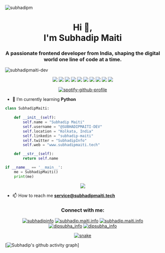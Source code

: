 ![subhadipm](https://github.com/SUBHADIPMAITI-DEV/SUBHADIPMAITI-DEV/assets/78700974/9ab99b5a-6165-4a01-9553-f0e605d2f313)
          
<h1 align="center">Hi 👋, <br>I'm Subhadip Maiti</h1>
<h3 align="center">A passionate frontend developer from India, shaping the digital world one line of code at a time.</h3>
<!-- <img align="right" alt="coding" width="400" src="" -->
<p align="left"> <img src="https://komarev.com/ghpvc/?username=subhadipmaiti-dev&label=Profile%20views&color=0e75b6&style=flat" alt="subhadipmaiti-dev" /> </p>

<p>
    <div align="center">
      <img src="https://img.shields.io/badge/-HTML-c58545?style=for-the-badge&logo=html5&logoColor=c58545&labelColor=282828">
      <img src="https://img.shields.io/badge/-CSS-d1a01f?style=for-the-badge&logo=css3&logoColor=d1a01f&labelColor=282828">
      <img src="https://img.shields.io/badge/JavaScript-F7DF1E?style=for-the-badge&logo=javascript&logoColor=F7DF1E&labelColor=323330">
        <img src="https://img.shields.io/badge/-Python-98b982?style=for-the-badge&logo=python&logoColor=f4cf4d&labelColor=282828">
        <img src="https://img.shields.io/badge/Java-98b982?style=for-the-badge&logo=openjdk&logoColor=98b982&labelColor=282828">
        <img src="https://img.shields.io/badge/MySQL-005C84?style=for-the-badge&logo=mysql&logoColor=005C84&labelColor=282828">
        <img src="https://img.shields.io/badge/Django-092E20?style=for-the-badge&logo=django&logoColor=98b982&labelColor=282828">
        <img src="https://img.shields.io/badge/Microsoft_Azure-0089D6?style=for-the-badge&logo=microsoft-azure&logoColor=0089D6&labelColor=282828">
        <img src="https://img.shields.io/badge/GitHub-98b982?style=for-the-badge&logo=gitHub&logoColor=white&labelColor=282828">
        <img src="https://img.shields.io/badge/Amazon_AWS-98b982?style=for-the-badge&logo=amazon-aws&logoColor=ff9c08&labelColor=282828">
    </div>
    </p>
    
<div align="center">
  <a href="https://github.com/SUBHADIPMAITI-DEV">
    <img src="https://spotify-github-profile.vercel.app/api/view?uid=31xohh7d2iohjm6lsskana77js6y&cover_image=true&theme=novatorem&show_offline=false&background_color=121212&interchange=false&bar_color=53b14f&bar_color_cover=false" alt="spotify-github-profile">
  </a>
</div>

- 🌱 I’m currently learning **Python**

```python
class SubhadipMaiti:
    
    def __init__(self):
        self.name = "Subhadip Maiti"
        self.username = "@SUBHADIPMAITI-DEV"
        self.location = "Kolkata, India"
        self.linkedin = "subhadip-maiti"
        self.twitter = "SubhadipInfo"
        self.web = "www.subhadipmaiti.tech"

    def __str__(self):
        return self.name

if __name__ == '__main__':
    me = SubhadipMaiti()
    print(me)

```
<div align="center">
    <a href="https://fb.com/subhadip.maiti.info">
      <img src="![Alt text](https://spotify-recently-played-readme.vercel.app/api?user=31bonk64fduskoyimg73w7zk3gve&unique={true|1|on|yes})">
    </a>
  </div>

- 📫 How to reach me **service@subhadipmaiti.tech**


<h3 align="center">Connect with me:</h3>
<p align="center">
<a href="https://twitter.com/subhadipinfo" target="blank"><img src="https://img.shields.io/badge/Twitter-1DA1F2?style=for-the-badge&logo=twitter&logoColor=white&labelColor=282828" alt="subhadipinfo"/></a>
<a href="https://www.linkedin.com/in/subhadip-maiti/" target="blank"><img src="https://img.shields.io/badge/LinkedIn-0077B5?style=for-the-badge&logo=linkedin&logoColor=white&labelColor=282828" alt="subhadip.maiti.info"/></a>
<a href="https://fb.com/subhadip.maiti.info" target="blank"><img src="https://img.shields.io/badge/Facebook-1877F2?style=for-the-badge&logo=facebook&logoColor=white&labelColor=282828" alt="subhadip.maiti.info" /></a>
<a href="https://www.hackerrank.com/dipsubha_info" target="blank"><img src="https://img.shields.io/badge/-Hackerrank-2EC866?style=for-the-badge&logo=HackerRank&logoColor=white&labelColor=282828" alt="dipsubha_info"/></a>
<a href="https://leetcode.com/u/SubhadipMaiti/" target="blank"><img src="https://img.shields.io/badge/-LeetCode-FFA116?style=for-the-badge&logo=LeetCode&logoColor=white&labelColor=282828" alt="dipsubha_info"/></a>
</p>

<div align="center">
    <a href="http://www.subhadipmaiti.tech">
    <img  src="https://raw.githubusercontent.com/Sutil/Sutil/2b2fad3bf54522bb30c8c170591fc68ff51b69e6/github-contribution-grid-snake2.svg"
         alt="snake" /></a>
  </div>

[![Subhadip's github activity graph](https://github-readme-activity-graph.vercel.app/graph?username=SUBHADIPMAITI-DEV&theme=github-compact)]
